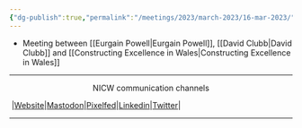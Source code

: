 ```yaml
---
{"dg-publish":true,"permalink":"/meetings/2023/march-2023/16-mar-2023/"}
---
```



- Meeting between [[Eurgain Powell\|Eurgain Powell]], [[David Clubb\|David Clubb]] and [[Constructing Excellence in Wales\|Constructing Excellence in Wales]]
***
<p style="text-align: center;">NICW communication channels</p>

󠁧 |[Website](https://nationalinfrastructurecommission.wales)|[Mastodon](https://toot.wales/@NICW)|[Pixelfed](https://pix.toot.wales/NICW)|[Linkedin](https://www.linkedin.com/company/26268509/)|[Twitter](https://twitter.com/InfraCommCymru)|
***
